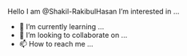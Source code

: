 Hello I am @Shakil-RakibulHasan
I’m interested in ...
- 🌱 I’m currently learning ...
- 💞️ I’m looking to collaborate on ...
- 📫 How to reach me ...

<!---
Shakil-RakibulHasan/Shakil-RakibulHasan is a ✨ special ✨ repository because its `README.md` (this file) appears on your GitHub profile.
You can click the Preview link to take a look at your changes.
--->
